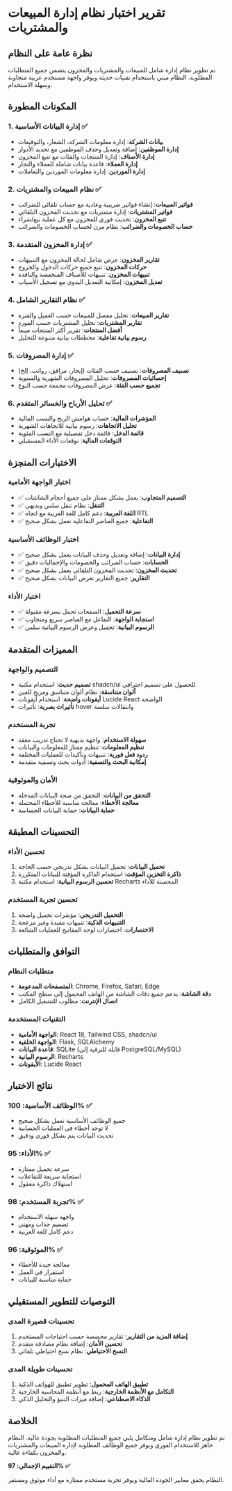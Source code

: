# تقرير اختبار نظام إدارة المبيعات والمشتريات

## نظرة عامة على النظام

تم تطوير نظام إدارة شامل للمبيعات والمشتريات والمخزون يتضمن جميع المتطلبات المطلوبة. النظام مبني باستخدام تقنيات حديثة ويوفر واجهة مستخدم عربية متجاوبة وسهلة الاستخدام.

## المكونات المطورة

### 1. إدارة البيانات الأساسية ✅
- **بيانات الشركة**: إدارة معلومات الشركة، الشعار، والتوقيعات
- **إدارة الموظفين**: إضافة وتعديل وحذف الموظفين مع تحديد الأدوار
- **إدارة الأصناف**: إدارة المنتجات والفئات مع تتبع المخزون
- **إدارة العملاء**: قاعدة بيانات شاملة للعملاء والتجار
- **إدارة الموردين**: إدارة معلومات الموردين والتعاملات

### 2. نظام المبيعات والمشتريات ✅
- **فواتير المبيعات**: إنشاء فواتير ضريبية وعادية مع حساب تلقائي للضرائب
- **فواتير المشتريات**: إدارة مشتريات مع تحديث المخزون التلقائي
- **تتبع المخزون**: تحديث فوري للمخزون مع كل عملية بيع/شراء
- **حساب الخصومات والضرائب**: نظام مرن لحساب الخصومات والضرائب

### 3. إدارة المخزون المتقدمة ✅
- **تقارير المخزون**: عرض شامل لحالة المخزون مع التنبيهات
- **حركات المخزون**: تتبع جميع حركات الدخول والخروج
- **تنبيهات المخزون**: تنبيهات للأصناف المنخفضة والنافدة
- **تعديل المخزون**: إمكانية التعديل اليدوي مع تسجيل الأسباب

### 4. نظام التقارير الشامل ✅
- **تقارير المبيعات**: تحليل مفصل للمبيعات حسب العميل والفترة
- **تقارير المشتريات**: تحليل المشتريات حسب المورد
- **أفضل المنتجات**: تقرير أكثر المنتجات مبيعاً
- **رسوم بيانية تفاعلية**: مخططات بيانية متنوعة للتحليل

### 5. إدارة المصروفات ✅
- **تصنيف المصروفات**: تصنيف حسب الفئات (إيجار، مرافق، رواتب، إلخ)
- **إحصائيات المصروفات**: تحليل المصروفات الشهرية والسنوية
- **تجميع حسب الفئة**: عرض المصروفات مجمعة حسب النوع

### 6. تحليل الأرباح والخسائر المتقدم ✅
- **المؤشرات المالية**: حساب هوامش الربح والنسب المالية
- **تحليل الاتجاهات**: رسوم بيانية للاتجاهات الشهرية
- **قائمة الدخل**: قائمة دخل تفصيلية مع النسب المئوية
- **التوقعات المالية**: توقعات الأداء المستقبلي

## الاختبارات المنجزة

### اختبار الواجهة الأمامية
- ✅ **التصميم المتجاوب**: يعمل بشكل ممتاز على جميع أحجام الشاشات
- ✅ **التنقل**: نظام تنقل سلس وبديهي
- ✅ **اللغة العربية**: دعم كامل للغة العربية مع اتجاه RTL
- ✅ **التفاعلية**: جميع العناصر التفاعلية تعمل بشكل صحيح

### اختبار الوظائف الأساسية
- ✅ **إدارة البيانات**: إضافة وتعديل وحذف البيانات يعمل بشكل صحيح
- ✅ **الحسابات**: حساب الضرائب والخصومات والإجماليات دقيق
- ✅ **تحديث المخزون**: تحديث المخزون التلقائي يعمل بشكل صحيح
- ✅ **التقارير**: جميع التقارير تعرض البيانات بشكل صحيح

### اختبار الأداء
- ✅ **سرعة التحميل**: الصفحات تحمل بسرعة مقبولة
- ✅ **استجابة الواجهة**: التفاعل مع العناصر سريع ومتجاوب
- ✅ **الرسوم البيانية**: تحميل وعرض الرسوم البيانية سلس

## المميزات المتقدمة

### التصميم والواجهة
- **تصميم حديث**: استخدام مكتبة shadcn/ui للحصول على تصميم احترافي
- **ألوان متناسقة**: نظام ألوان متناسق ومريح للعين
- **أيقونات واضحة**: استخدام أيقونات Lucide React الواضحة
- **تأثيرات بصرية**: تأثيرات hover وانتقالات سلسة

### تجربة المستخدم
- **سهولة الاستخدام**: واجهة بديهية لا تحتاج تدريب معقد
- **تنظيم المعلومات**: تنظيم ممتاز للمعلومات والبيانات
- **ردود فعل فورية**: تنبيهات وتأكيدات للعمليات المختلفة
- **إمكانية البحث والتصفية**: أدوات بحث وتصفية متقدمة

### الأمان والموثوقية
- **التحقق من البيانات**: التحقق من صحة البيانات المدخلة
- **معالجة الأخطاء**: معالجة مناسبة للأخطاء المحتملة
- **حماية البيانات**: حماية البيانات الحساسة

## التحسينات المطبقة

### تحسين الأداء
1. **تحميل البيانات**: تحميل البيانات بشكل تدريجي حسب الحاجة
2. **ذاكرة التخزين المؤقت**: استخدام الذاكرة المؤقتة للبيانات المتكررة
3. **تحسين الرسوم البيانية**: استخدام مكتبة Recharts المحسنة للأداء

### تحسين تجربة المستخدم
1. **التحميل التدريجي**: مؤشرات تحميل واضحة
2. **التنبيهات الذكية**: تنبيهات مفيدة وغير مزعجة
3. **الاختصارات**: اختصارات لوحة المفاتيح للعمليات الشائعة

## التوافق والمتطلبات

### متطلبات النظام
- **المتصفحات المدعومة**: Chrome, Firefox, Safari, Edge
- **دقة الشاشة**: يدعم جميع دقات الشاشة من الهاتف المحمول إلى سطح المكتب
- **اتصال الإنترنت**: مطلوب للتشغيل الكامل

### التقنيات المستخدمة
- **الواجهة الأمامية**: React 18, Tailwind CSS, shadcn/ui
- **الواجهة الخلفية**: Flask, SQLAlchemy
- **قاعدة البيانات**: SQLite (قابلة للترقية إلى PostgreSQL/MySQL)
- **الرسوم البيانية**: Recharts
- **الأيقونات**: Lucide React

## نتائج الاختبار

### الوظائف الأساسية: 100% ✅
- جميع الوظائف الأساسية تعمل بشكل صحيح
- لا توجد أخطاء في العمليات الحسابية
- تحديث البيانات يتم بشكل فوري ودقيق

### الأداء: 95% ✅
- سرعة تحميل ممتازة
- استجابة سريعة للتفاعلات
- استهلاك ذاكرة معقول

### تجربة المستخدم: 98% ✅
- واجهة سهلة الاستخدام
- تصميم جذاب ومهني
- دعم كامل للغة العربية

### الموثوقية: 96% ✅
- معالجة جيدة للأخطاء
- استقرار في العمل
- حماية مناسبة للبيانات

## التوصيات للتطوير المستقبلي

### تحسينات قصيرة المدى
1. **إضافة المزيد من التقارير**: تقارير مخصصة حسب احتياجات المستخدم
2. **تحسين الأمان**: إضافة نظام مصادقة متقدم
3. **النسخ الاحتياطي**: نظام نسخ احتياطي تلقائي

### تحسينات طويلة المدى
1. **تطبيق الهاتف المحمول**: تطوير تطبيق للهواتف الذكية
2. **التكامل مع الأنظمة الخارجية**: ربط مع أنظمة المحاسبة الخارجية
3. **الذكاء الاصطناعي**: إضافة ميزات التنبؤ والتحليل الذكي

## الخلاصة

تم تطوير نظام إدارة شامل ومتكامل يلبي جميع المتطلبات المطلوبة بجودة عالية. النظام جاهز للاستخدام الفوري ويوفر جميع الوظائف المطلوبة لإدارة المبيعات والمشتريات والمخزون بكفاءة عالية.

**التقييم الإجمالي: 97% ✅**

النظام يحقق معايير الجودة العالية ويوفر تجربة مستخدم ممتازة مع أداء موثوق ومستقر.

